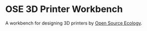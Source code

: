 # OSE 3D Printer Workbench
A workbench for designing 3D printers by [Open Source Ecology](https://www.opensourceecology.org/).
